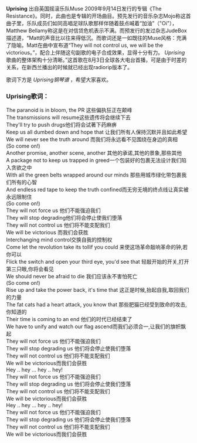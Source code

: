 

**Uprising** 出自英国摇滚乐队Muse 2009年9月14日发行的专辑《The
Resistance》。同时，此曲也是专辑的开场曲目。预先发行的音乐杂志Mojo称这首曲子里，乐队成员们如同高唱足球队歌那样伴随着鼓点喊着“加油”（"Oi"），Matthew
Bellamy称这是在对信贷危机表示不满。而预发行的发过杂志JudeBox描述道，“Matt的声音比以往来得低沉。而歌词还是一如既往的Muse风格：充满了隐喻。Matt在曲中宣布道“They
will not control us, we will be the victorious。”，配合上伴随这句副歌的电子合成效果，显得十分有力。
_Uprising_ 歌曲的整体架构十分清晰。”这首歌在8月3日全球各大电台首播，可是由于时差的关系，在新西兰播出的时候就已经出现radiorip版本了。

歌词下方是 _Uprising钢琴谱_ ，希望大家喜欢。

### Uprising歌词：

The paranoid is in bloom, the PR 这些偏执狂正在颠峰  
The transmissions will resume这些遗传将会继续下去  
They'll try to push drugs他们将会试著下药麻痹  
Keep us all dumbed down and hope that 让我们所有人保持沉默并且如此希望  
We will never see the truth around 而我们将永远看不见围绕在身边的真相  
(So come on!)  
Another promise, another scene, another 其他的承诺,其他的景象,那些其他  
A package not to keep us trapped in greed一个包装好的包裹无法设计我们陷入贪欲之中  
With all the green belts wrapped around our minds 那些用城市绿化带包裹我们所有的心智  
And endless red tape to keep the truth confined而无穷无境的终点线让真实被永远限制住  
(So come on!)  
They will not force us 他们不能强迫我们  
They will stop degrading他们将会停止使我们堕落  
They will not control us 他们将不能支配我们  
We will be victorious 而我们会获胜  
Interchanging mind control交换自我的控制权  
Come let the revolution take its tollif you could 来使这场革命敲响革命的钟,若你可以  
Flick the switch and open your third eye, you'd see that 轻敲开始的开关,打开第三只眼,你将会看见  
We should never be afraid to die 我们应该永不害怕死亡  
(So come on!)  
Rise up and take the power back, it's time that 这正是时候,抬起自我,取回我们的力量  
The fat cats had a heart attack, you know that 那些肥猫已经受到致命的攻击,你知道的  
Their time is coming to an end 他们的时代已经结束了  
We have to unify and watch our flag ascend而我们必须合一,让我们的旗帜飘起  
They will not force us 他们不能强迫我们  
They will stop degrading us 他们将会停止使我们堕落  
They will not control us 他们将不能支配我们  
We will be victorious而我们会获胜  
Hey .. hey ... hey .. hey!  
They will not force us 他们不能强迫我们  
They will stop degrading us 他们将会停止使我们堕落  
They will not control us 他们将不能支配我们  
We will be victorious而我们会获胜  
Hey .. hey ... hey .. hey!  
They will not force us 他们不能强迫我们  
They will stop degrading us 他们将会停止使我们堕落  
They will not control us 他们将不能支配我们  
We will be victorious而我们会获胜

